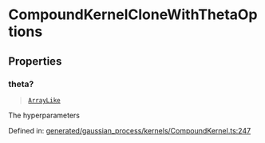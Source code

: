 # CompoundKernelCloneWithThetaOptions

## Properties

### theta?

> [`ArrayLike`](../types/ArrayLike.md)

The hyperparameters

Defined in:  [generated/gaussian\_process/kernels/CompoundKernel.ts:247](https://github.com/transitive-bullshit/scikit-learn-ts/blob/b59c1ff/packages/sklearn/src/generated/gaussian_process/kernels/CompoundKernel.ts#L247)
